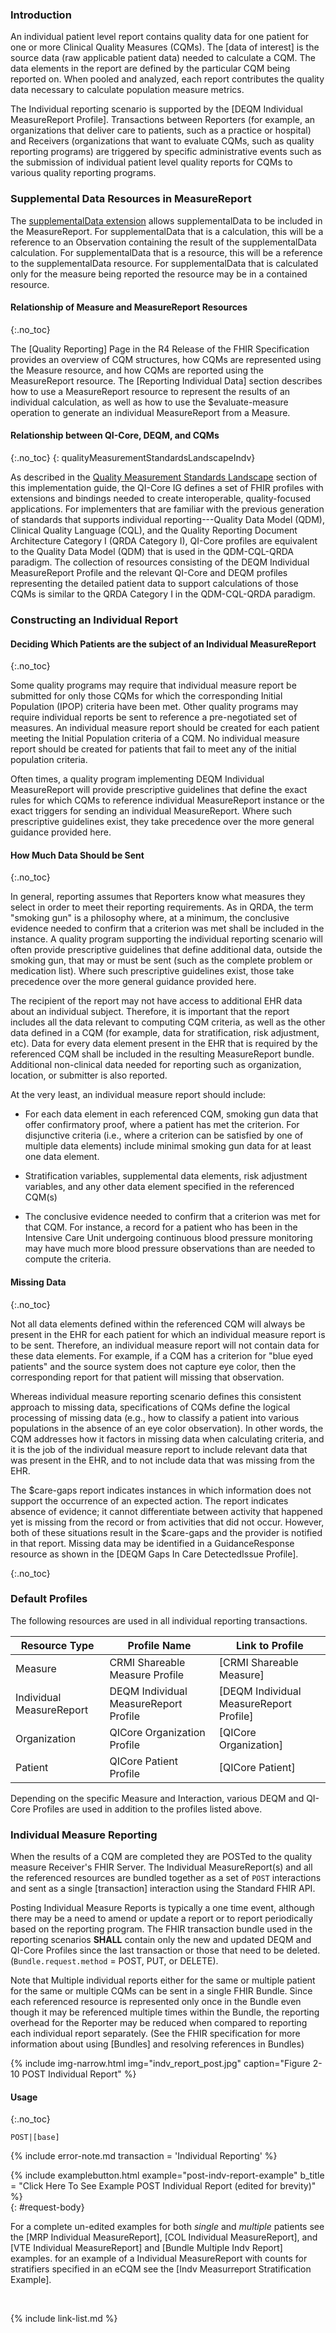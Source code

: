 
### Introduction

An individual patient level report contains quality data for one patient for one or more Clinical Quality Measures (CQMs).  The [data of interest] is the source data (raw applicable patient data) needed to calculate a CQM.  The data elements in the report are defined by the particular CQM being reported on.   When pooled and analyzed, each report contributes the quality data necessary to calculate population measure metrics.

The Individual reporting scenario is supported by the [DEQM Individual MeasureReport Profile]. Transactions between Reporters (for example, an organizations that deliver care to patients, such as a practice or hospital) and Receivers (organizations that want to evaluate CQMs, such as quality reporting programs) are triggered by specific administrative events such as the submission of individual patient level quality reports for CQMs to various quality reporting programs.

### Supplemental Data Resources in MeasureReport

The [supplementalData extension](StructureDefinition-extension-supplementalData.html) allows supplementalData to be included in the MeasureReport. For supplementalData that is a calculation, this will be a reference to an Observation containing the result of the supplementalData calculation. For supplementalData that is a resource, this will be a reference to the supplementalData resource. For supplementalData that is calculated only for the measure being reported the resource may be in a contained resource.

#### Relationship of Measure and MeasureReport Resources
{:.no_toc}

The [Quality Reporting] Page in the R4 Release of the FHIR Specification provides an overview of CQM structures, how CQMs are represented using the Measure resource, and how CQMs are reported using the MeasureReport resource. The [Reporting Individual Data] section describes how to use a MeasureReport resource to represent the results of an individual calculation, as well as how to use the $evaluate-measure operation to generate an individual MeasureReport from a Measure.

#### Relationship between QI-Core, DEQM, and CQMs
{:.no_toc}
{: qualityMeasurementStandardsLandscapeIndv}

<span class="bg-success">As described in the [Quality Measurement Standards Landscape](index.html#quality-measurement-standards-landscape) section of this implementation guide, </span>the QI-Core IG defines a set of FHIR profiles with extensions and bindings needed to create interoperable, quality-focused applications. For implementers that are familiar with the previous generation of standards that supports individual reporting---Quality Data Model (QDM), Clinical Quality Language (CQL), and the Quality Reporting Document Architecture Category I (QRDA Category I), QI-Core profiles are equivalent to the Quality Data Model (QDM) that is used in the QDM-CQL-QRDA paradigm. The collection of resources consisting of the DEQM Individual MeasureReport Profile and the relevant QI-Core and DEQM profiles representing the detailed patient data to support calculations of those CQMs is similar to the QRDA Category I in the QDM-CQL-QRDA paradigm.

### Constructing an Individual Report

#### Deciding Which Patients are the subject of an Individual MeasureReport
{:.no_toc}

Some quality programs may require that individual measure report be
submitted for only those CQMs for which the corresponding Initial
Population (IPOP) criteria have been met. Other quality programs may
require individual reports be sent to reference a pre-negotiated set of
measures. An individual measure report should be created for each
patient meeting the Initial Population criteria of a CQM. No individual
measure report should be created for patients that fail to meet any of
the initial population criteria.

Often times, a quality program implementing DEQM Individual
MeasureReport will provide prescriptive guidelines that define the exact
rules for which CQMs to reference individual MeasureReport instance or
the exact triggers for sending an individual MeasureReport. Where such
prescriptive guidelines exist, they take precedence over the more
general guidance provided here.

#### How Much Data Should be Sent
{:.no_toc}

In general, reporting assumes that Reporters know what measures they select in order to meet their reporting requirements.
As in QRDA, the term "smoking gun" is a philosophy where, at a minimum, the conclusive evidence needed to confirm that a criterion was met shall be included in the instance.
A quality program supporting the individual reporting scenario will often provide prescriptive guidelines that define additional data,
outside the smoking gun, that may or must be sent (such as the complete problem or medication list). Where such prescriptive guidelines exist,
those take precedence over the more general guidance provided here.

The recipient of the report may not have access to additional EHR data about an individual subject.  Therefore, it is important that the report includes all the data relevant to computing CQM criteria, as well as the other data defined in a CQM (for example, data for stratification, risk adjustment, etc). Data for every data element present in the EHR that is required by the referenced CQM shall be included in the resulting MeasureReport bundle.  Additional non-clinical data needed for reporting such as organization, location, or submitter is also reported.

At the very least, an individual measure report should include:

-  For each data element in each referenced CQM, smoking gun data that offer confirmatory proof, where a patient has met the criterion.  For disjunctive criteria (i.e., where a criterion can be satisfied by one of multiple data elements) include minimal smoking gun data for at least one data element.

-  Stratification variables, supplemental data elements, risk adjustment variables, and any other data element specified in the referenced CQM(s)

- The conclusive evidence needed to confirm that a criterion was met for that CQM.  For instance, a record for a patient who has been in the Intensive Care Unit undergoing continuous blood pressure monitoring may have much more blood pressure observations than are needed to compute the criteria.

#### Missing Data
{:.no_toc}

Not all data elements defined within the referenced CQM will always be present in the EHR for each patient for which an individual measure report is to be sent. Therefore,  an individual measure report will not contain data for these data elements.  For example, if a CQM has a criterion for "blue eyed patients" and the source system does not capture eye color, then the corresponding report for that patient will missing that observation.

Whereas individual measure reporting scenario defines this consistent
approach to missing data, specifications of CQMs define the logical
processing of missing data (e.g., how to classify a patient into various
populations in the absence of an eye color observation). In other words,
the CQM addresses how it factors in missing data when calculating
criteria, and it is the job of the individual measure report to include
relevant data that was present in the EHR, and to not include data that
was missing from the EHR.

The $care-gaps report indicates instances in which information does not
support the occurrence of an expected action. The report indicates absence
of evidence; it cannot differentiate between activity that happened yet is
missing from the record or from activities that did not occur. However,
both of these situations result in the $care-gaps and the provider is
notified in that report.  Missing data may be identified in a
GuidanceResponse resource as shown in the [DEQM Gaps In Care DetectedIssue Profile].

{:.no_toc}

### Default Profiles

The following resources are used in all individual reporting transactions.

|Resource Type|Profile Name|Link to Profile|
|---|---|---|
|Measure|CRMI Shareable Measure Profile|[CRMI Shareable Measure]|
|Individual MeasureReport|DEQM Individual MeasureReport Profile|[DEQM Individual MeasureReport Profile]|
|Organization|QICore Organization Profile|[QICore Organization]|
|Patient|QICore Patient Profile|[QICore Patient]|

Depending on the specific Measure and Interaction, various DEQM and QI-Core Profiles are used in addition to the profiles listed above.

### Individual Measure Reporting

When the results of a CQM are completed they are POSTed to the quality measure Receiver's FHIR Server. The Individual MeasureReport(s) and all the referenced resources are bundled together as a set of `POST` interactions and sent as a single [transaction] interaction using the Standard FHIR API.

Posting Individual Measure Reports is typically a one time event, although there may be a need to amend or update a report or to report periodically based on the reporting program.  The FHIR transaction bundle used in the reporting scenarios **SHALL** contain only the new and updated DEQM and QI-Core Profiles since the last transaction or those that need to be deleted. (`Bundle.request.method` = POST, PUT, or DELETE).

Note that Multiple individual reports either for the same or multiple patient for the same or multiple CQMs can be sent in a single FHIR Bundle.  Since each referenced resource is represented only once in the Bundle even though it may be referenced multiple times within the Bundle, the reporting overhead for the Reporter may be reduced when compared to reporting each individual report separately. (See the FHIR specification for more information about using [Bundles] and resolving references in Bundles)

{% include img-narrow.html  img="indv_report_post.jpg" caption="Figure 2-10 POST Individual Report" %}

#### Usage
{:.no_toc}

`POST|[base]`

{% include error-note.md transaction = 'Individual Reporting' %}
<div class="new-content">
{% include examplebutton.html example="post-indv-report-example" b_title = "Click Here To See Example POST Individual Report (edited for brevity)" %}
</div>
{: #request-body}

For a complete un-edited examples for both *single* and *multiple* patients see the [MRP Individual MeasureReport], [COL Individual MeasureReport], and [VTE Individual MeasureReport] and [Bundle Multiple Indv Report] examples.  for an example of a Individual MeasureReport with counts for stratifiers specified in an eCQM see the [Indv Measurreport Stratification Example].

<br />

{% include link-list.md %}
